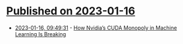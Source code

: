# [Published on 2023-01-16](index.md)

* [2023-01-16, 09:49:31](https://news.ycombinator.com/item?id=34398791) - [How Nvidia’s CUDA Monopoly in Machine Learning Is Breaking](https://www.semianalysis.com/p/nvidiaopenaitritonpytorch)

